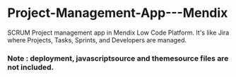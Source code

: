 # Project-Management-App---Mendix
SCRUM Project management app in Mendix Low Code Platform. It's like Jira where Projects, Tasks, Sprints, and Developers are managed.

### Note : deployment, javascriptsource and themesource files are not included.
